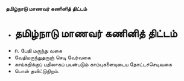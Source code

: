 **தமிழ்நாடு மாணவர் கணினித் திட்டம்**
- # தமிழ்நாடு மாணவர் கணினித் திட்டம்
- n. பேதி மருந்து வகை
- வேதிமருந்துதருஞ் செடி வேர்வகை
- காய்கறிக்குப் பதிலாகப் பயன்படும் காம்புகளையுடைய தோட்டச்செடிவகை
- பொன் தவிட்டுநிறம்.

